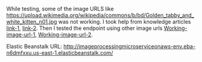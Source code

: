 While testing, some of the image URLS like https://upload.wikimedia.org/wikipedia/commons/b/bd/Golden_tabby_and_white_kitten_n01.jpg was not working. I took help from knowledge articles [link-1](https://knowledge.udacity.com/questions/666666), [link-2](https://knowledge.udacity.com/questions/382272). 
Then I tested the endpoint using other image urls [Working-image-url-1](https://clipart.info/images/ccovers/1516943361superman-logo-hd-png-img.png), 
[Working-image-url-2](https://s.yimg.com/os/creatr-uploaded-images/2020-11/2ecd3e90-2811-11eb-bf2e-a5ff0cfc4b94).


Elastic Beanstalk URL: http://imageprocessingmicroserviceonaws-env.eba-n6dmfxxu.us-east-1.elasticbeanstalk.com/

